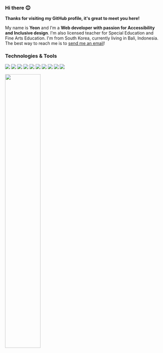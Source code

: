 

### Hi there 😊

**Thanks for visiting my GitHub profile, it's great to meet you here!**

My name is **Yeon** and I'm a **Web developer with passion for Accessibility and Inclusive design**. I'm also licensed teacher for Special Education and Fine Arts Education. I'm from South Korea, currently living in Bali, Indonesia.
The best way to reach me is to [send me an email](mailto:awyeon@gmail.com)!

### Technologies & Tools
![](https://img.shields.io/badge/Code-Ruby-informational?style=flat&logo=ruby&logoColor=white&color=6DD3AB)
![](https://img.shields.io/badge/Code-JavaScript-informational?style=javascript&logo=javascript&logoColor=white&color=6DD3AB)
![](https://img.shields.io/badge/Code-CSS3-informational?style=flat&logo=css3&logoColor=white&color=6DD3AB)
![](https://img.shields.io/badge/Code-HTML5-informational?style=flat&logo=html5&logoColor=white&color=6DD3AB)
![](https://img.shields.io/badge/Code-Bootstrap-informational?style=bootstrap&logo=gnu-bash&logoColor=white&color=6DD3AB)
![](https://img.shields.io/badge/Tools-Rails-informational?style=flat&logo=rubyonrails&logoColor=white&color=6DD3AB)
![](https://img.shields.io/badge/Tools-PostgreSQL-informational?style=postgresql&logo=postgresql&logoColor=white&color=6DD3AB)
![](https://img.shields.io/badge/Tools-Redis-informational?style=flat&logo=redis&logoColor=white&color=6DD3AB)
![](https://img.shields.io/badge/Tools-Jest-informational?style=flat&logo=jest&logoColor=white&color=6DD3AB)
![](https://img.shields.io/badge/Tools-Mocha-informational?style=flat&logo=mocha&logoColor=white&color=6DD3AB)

<a href="https://github.com/CAVASOL?tab=repositories">
  <img align="leftr" src="https://github-readme-stats.vercel.app/api?username=CAVASOL&show_icons=true&title_color=000&icon_color=6DD3AB&text_color=000&bg_color=ffffff&hide_border=true#gh-light-mode-only" width="48%" />
</a>
